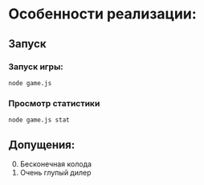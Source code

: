 # Особенности реализации:

## Запуск

### Запуск игры:
```
node game.js
```

### Просмотр статистики
```
node game.js stat
```

## Допущения:

0. Бесконечная колода
0. Очень глупый дилер
 